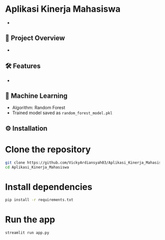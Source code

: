 # Aplikasi Kinerja Mahasiswa

-

## 📌 Project Overview

-

## 🛠️ Features

-

## 🧠 Machine Learning

- Algorithm: Random Forest
- Trained model saved as `random_forest_model.pkl`

## ⚙️ Installation

# Clone the repository

```bash
git clone https://github.com/VickyArdiansyah03/Aplikasi_Kinerja_Mahasiswa.git
cd Aplikasi_Kinerja_Mahasiswa
```

# Install dependencies

```bash
pip install -r requirements.txt
```

# Run the app

```bash
streamlit run app.py
```
